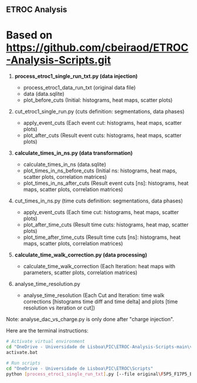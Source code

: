## ETROC Analysis

# Based on https://github.com/cbeiraod/ETROC-Analysis-Scripts.git

1. **process\_etroc1\_single\_run\_txt.py (data injection)**
   - process\_etroc1\_data\_run\_txt (original data file)
   - data (data.sqlite)
   - plot\_before\_cuts (Initial: histograms, heat maps, scatter plots)

2. cut\_etroc1\_single\_run.py (cuts definition: segmentations, data phases)
   - apply\_event\_cuts (Each event cut: histograms, heat maps, scatter plots)
   - plot\_after\_cuts (Result event cuts: histograms, heat maps, scatter plots)

3. **calculate\_times\_in\_ns.py (data transformation)**
   - calculate\_times\_in\_ns (data.sqlite)
   - plot\_times\_in\_ns\_before\_cuts (Initial ns: histograms, heat maps, scatter plots, correlation matrices)
   - plot\_times\_in\_ns\_after\_cuts (Result event cuts [ns]: histograms, heat maps, scatter plots, correlation matrices)

4. cut\_times\_in\_ns.py (time cuts definition: segmentations, data phases)
   - apply\_event\_cuts (Each time cut: histograms, heat maps, scatter plots)
   - plot\_after\_time\_cuts (Result time cuts: histograms, heat map, scatter plots)
   - plot\_time\_after\_time\_cuts (Result time cuts [ns]: histograms, heat maps, scatter plots, correlation matrices)

5. **calculate\_time\_walk\_correction.py (data processing)**
   - calculate\_time\_walk\_correction (Each Iteration: heat maps with parameters, scatter plots, correlation matrices)

6. analyse\_time\_resolution.py
   - analyse\_time\_resolution (Each Cut and Iteration: time walk corrections [histograms time diff and time delta] and plots [time resolution vs iteration or cut])

Note: analyse\_dac\_vs\_charge.py is only done after "charge injection".

Here are the terminal instructions:

```bash
# Activate virtual environment
cd "OneDrive - Universidade de Lisboa\PIC\ETROC-Analysis-Scripts-main\venv\Scripts"
activate.bat

# Run scripts
cd "OneDrive - Universidade de Lisboa\PIC\ETROC\Scripts"
python [process_etroc1_single_run_txt].py [--file original\F5P5_F17P5_B2P5_Beam_HV225.txt] --out-directory [./]ETROC1\F5P5_F17P5_B2P5_Beam_HV225
```
